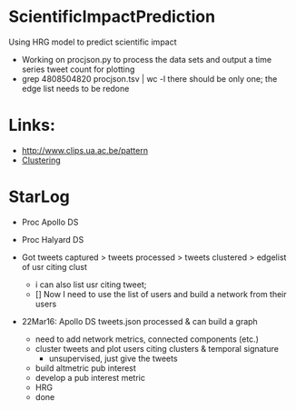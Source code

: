 # ScientificImpactPrediction
Using HRG model to predict scientific impact 

- Working on procjson.py to process the data sets and output a time series tweet count for plotting
- grep 4808504820  procjson.tsv | wc -l there should be only one; the edge list needs to be redone
 


# Links:
- http://www.clips.ua.ac.be/pattern
- [Clustering](https://wakari.io/sharing/bundle/iuliacioroianu/Text_analysis_Python_NLTK)

# StarLog
- Proc Apollo DS
- Proc Halyard DS

- Got tweets captured > tweets processed > tweets clustered > edgelist of usr citing clust
  - i can also list usr citing tweet; 
  - [] Now I need to use the list of users and build a network from their users

- 22Mar16: Apollo DS tweets.json processed & can build a graph
  * need to add network metrics, connected components (etc.)
  * cluster tweets and plot users citing clusters & temporal signature
    - unsupervised, just give the tweets
  * build altmetric pub interest
  * develop a pub interest metric
  * HRG
  * done


